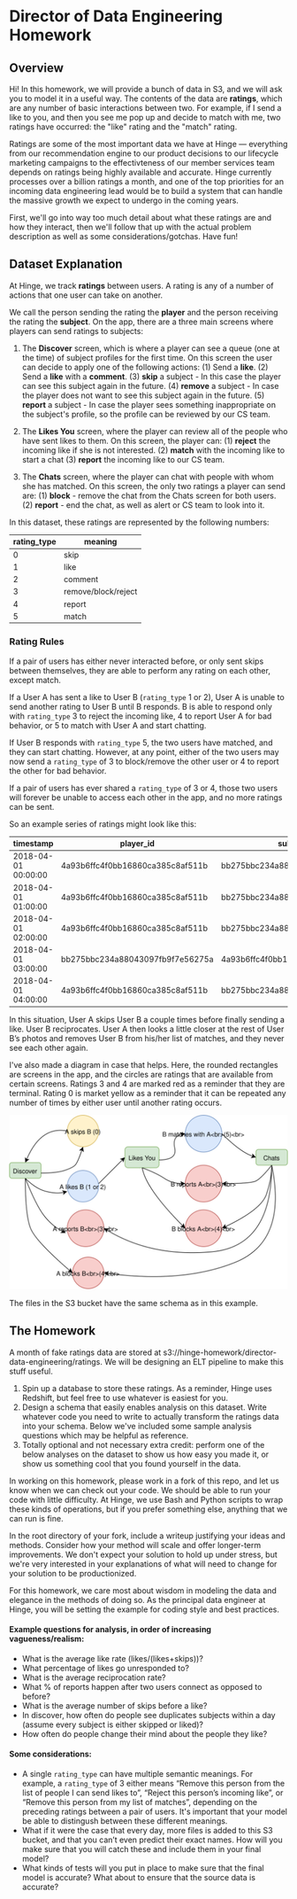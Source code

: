 # Director of Data Engineering Homework

## Overview

Hi! In this homework, we will provide a bunch of data in S3, and we will ask you to model it in a useful way. The contents of the data are **ratings**, which are any number of basic interactions between two. For example, if I send a like to you, and then you see me pop up and decide to match with me, two ratings have occurred: the "like" rating and the "match" rating.

Ratings are some of the most important data we have at Hinge — everything from our recommendation engine to our product decisions to our lifecycle marketing campaigns to the effectivteness of our member services team depends on ratings being highly available and accurate. Hinge currently processes over a billion ratings a month, and one of the top priorities for an incoming data engineering lead would be to build a system that can handle the massive growth we expect to undergo in the coming years. 

First, we'll go into way too much detail about what these ratings are and how they interact, then we'll follow that up with the actual problem description as well as some considerations/gotchas. Have fun!

## Dataset Explanation
At Hinge, we track **ratings** between users. A rating is any of a number of actions that one user can take on another. 

We call the person sending the rating the **player** and the person receiving the rating the **subject**. On the app, there are a three main screens where players can send ratings to subjects:

1. The **Discover** screen, which is where a player can see a queue (one at the time) of subject profiles for the first time. On this screen the user can decide to apply one of the following actions:
	(1) Send a **like**.
	(2) Send a **like** with a **comment**.
	(3) **skip** a subject - In this case the player can see this subject again in the future. 
	(4) **remove** a subject - In case the player does not want to see this subject again in the future. 
	(5) **report** a subject - In case the player sees something inappropriate on the subject's profile, so the profile can be reviewed by our CS team.

2. The **Likes You** screen, where the player can review all of the people who have sent likes to them. On this screen, the player can:
	(1) **reject** the incoming like if she is not interested. 
	(2) **match** with the incoming like to start a chat 
	(3) **report** the incoming like to our CS team.

3. The **Chats** screen, where the player can chat with people with whom she has matched. On this screen, the only two ratings a player can send are:
	(1) **block** - remove the chat from the Chats screen for both users.
	(2) **report** - end the chat, as well as alert or CS team to look into it.

In this dataset, these ratings are represented by the following numbers:

| rating_type | meaning                           |
|-------------|-----------------------------------|
| 0           | skip                              |
| 1           | like                              |
| 2           | comment                           |
| 3           | remove/block/reject               |
| 4           | report                            |
| 5           | match                             |

 
### Rating Rules 
If a pair of users has either never interacted before, or only sent skips between themselves, they are able to perform any rating on each other, except match.

If a User A has sent a like to User B (`rating_type` 1 or 2), User A is unable to send another rating to User B until B responds. B is able to respond only with `rating_type` 3 to reject the incoming like, 4 to report User A for bad behavior, or 5 to match with User A and start chatting.

If User B responds with `rating_type` 5, the two users have matched, and they can start chatting. However, at any point, either of the two users may now send a `rating_type` of 3 to block/remove the other user or 4 to report the other for bad behavior.

If a pair of users has ever shared a `rating_type` of 3 or 4, those two users will forever be unable to access each other in the app, and no more ratings can be sent.

So an example series of ratings might look like this:

| timestamp           | player_id                        | subject_id                       | rating_type |
|---------------------|----------------------------------|----------------------------------|-------------|
| 2018-04-01 00:00:00 | 4a93b6ffc4f0bb16860ca385c8af511b | bb275bbc234a88043097fb9f7e56275a | 0           |
| 2018-04-01 01:00:00 | 4a93b6ffc4f0bb16860ca385c8af511b | bb275bbc234a88043097fb9f7e56275a | 0           |
| 2018-04-01 02:00:00 | 4a93b6ffc4f0bb16860ca385c8af511b | bb275bbc234a88043097fb9f7e56275a | 1           |
| 2018-04-01 03:00:00 | bb275bbc234a88043097fb9f7e56275a | 4a93b6ffc4f0bb16860ca385c8af511b | 5           |
| 2018-04-01 04:00:00 | 4a93b6ffc4f0bb16860ca385c8af511b | bb275bbc234a88043097fb9f7e56275a | 3           |

In this situation, User A skips User B a couple times before finally sending a like. User B reciprocates. User A then looks a little closer at the rest of User B’s photos and removes User B from his/her list of matches, and they never see each other again. 

I've also made a diagram in case that helps. Here, the rounded rectangles are screens in the app, and the circles are ratings that are available from certain screens. Ratings 3 and 4 are marked red as a reminder that they are terminal. Rating 0 is market yellow as a reminder that it can be repeated any number of times by either user until another rating occurs.

![ratings](/ratings.svg)

The files in the S3 bucket have the same schema as in this example.

## The Homework
A month of fake ratings data are stored at s3://hinge-homework/director-data-engineering/ratings. We will be designing an ELT pipeline to make this stuff useful.

1. Spin up a database to store these ratings. As a reminder, Hinge uses Redshift, but feel free to use whatever is easiest for you.
2. Design a schema that easily enables analysis on this dataset. Write whatever code you need to write to actually transform the ratings data into your schema. Below we've included some sample analysis questions which may be helpful as reference.
3. Totally optional and not necessary extra credit: perform one of the below analyses on the dataset to show us how easy you made it, or show us something cool that you found yourself in the data.

In working on this homework, please work in a fork of this repo, and let us know when we can check out your code. We should be able to run your code with little difficulty. At Hinge, we use Bash and Python scripts to wrap these kinds of operations, but if you prefer something else, anything that we can run is fine. 

In the root directory of your fork, include a writeup justifying your ideas and methods. Consider how your method will scale and offer longer-term improvements. We don't expect your solution to hold up under stress, but we're very interested in your explanations of what will need to change for your solution to be productionized.

For this homework, we care most about wisdom in modeling the data and elegance in the methods of doing so. As the principal data engineer at Hinge, you will be setting the example for coding style and best practices.

#### Example questions for analysis, in order of increasing vagueness/realism:
* What is the average like rate (likes/(likes+skips))?
* What percentage of likes go unresponded to?
* What is the average reciprocation rate?
* What % of reports happen after two users connect as opposed to before?
* What is the average number of skips before a like?
* In discover, how often do people see duplicates subjects within a day (assume every subject is either skipped or liked)?
* How often do people change their mind about the people they like?

#### Some considerations:
* A single `rating_type` can have multiple semantic meanings. For example, a `rating_type` of 3 either means “Remove this person from the list of people I can send likes to”, “Reject this person’s incoming like”, or “Remove this person from my list of matches”, depending on the preceding ratings between a pair of users. It's important that your model be able to distingush between these different meanings.
* What if it were the case that every day, more files is added to this S3 bucket, and that you can’t even predict their exact names. How will you make sure that you will catch these and include them in your final model?
* What kinds of tests will you put in place to make sure that the final model is accurate? What about to ensure that the source data is accurate?
